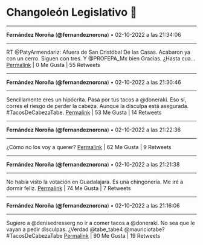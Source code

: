 # Changoleón Legislativo 🙈
*****
**Fernández Noroña** (**@fernandeznorona**) • 02-10-2022 a las 21:34:06
*****
RT @PatyArmendariz: Afuera de San Cristóbal De las Casas. Acabaron ya con un cerro. Siguen con tres. Y @PROFEPA_Mx bien Gracias. ¿Hasta cua…
[Permalink](https://twitter.com/fernandeznorona/status/1576807785672495109) | 0 Me Gusta | 55 Retweets
*****
**Fernández Noroña** (**@fernandeznorona**) • 02-10-2022 a las 21:30:46
*****
Sencillamente eres un hipócrita. Pasa por tus tacos a @doneraki. Eso sí, corres el riesgo de perder la cabeza. Aunque la disculpa está asegurada. #TacosDeCabezaTabe.
[Permalink](https://twitter.com/fernandeznorona/status/1576806945557688320) | 53 Me Gusta | 14 Retweets
*****
**Fernández Noroña** (**@fernandeznorona**) • 02-10-2022 a las 21:22:36
*****
¿Cómo no los voy a querer?
[Permalink](https://twitter.com/fernandeznorona/status/1576804890017296384) | 62 Me Gusta | 9 Retweets
*****
**Fernández Noroña** (**@fernandeznorona**) • 02-10-2022 a las 21:21:38
*****
No había visto la votación en Guadalajara. Es una chingonería. Me iré a dormir feliz.
[Permalink](https://twitter.com/fernandeznorona/status/1576804647708205058) | 74 Me Gusta | 7 Retweets
*****
**Fernández Noroña** (**@fernandeznorona**) • 02-10-2022 a las 21:16:06
*****
Sugiero a @denisedresserg no ir a comer tacos a @doneraki. No sea que le vayan a pedir disculpas. ¿Verdad @tabe_tabe4 @mauriciotabe? #TacosDeCabezaTabe
[Permalink](https://twitter.com/fernandeznorona/status/1576803255564177408) | 90 Me Gusta | 19 Retweets